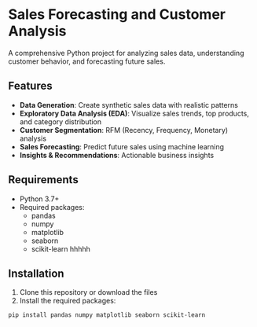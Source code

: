 # Sales Forecasting and Customer Analysis

A comprehensive Python project for analyzing sales data, understanding customer behavior, and forecasting future sales.

## Features

- **Data Generation**: Create synthetic sales data with realistic patterns
- **Exploratory Data Analysis (EDA)**: Visualize sales trends, top products, and category distribution
- **Customer Segmentation**: RFM (Recency, Frequency, Monetary) analysis
- **Sales Forecasting**: Predict future sales using machine learning
- **Insights & Recommendations**: Actionable business insights

## Requirements

- Python 3.7+
- Required packages:
  - pandas
  - numpy
  - matplotlib
  - seaborn
  - scikit-learn
hhhhh
## Installation

1. Clone this repository or download the files
2. Install the required packages:

```bash
pip install pandas numpy matplotlib seaborn scikit-learn